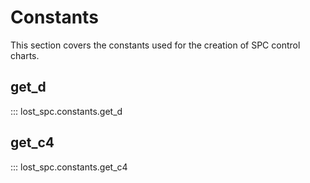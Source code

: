 # Constants

This section covers the constants used for the creation of SPC control charts.

## get_d

::: lost_spc.constants.get_d

## get_c4

::: lost_spc.constants.get_c4
